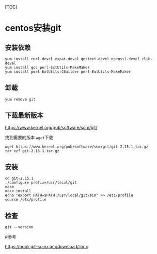 [TOC]

# centos安装git

## 安装依赖

```shell
yum install curl-devel expat-devel gettext-devel openssl-devel zlib-devel
yum install gcc perl-ExtUtils-MakeMaker
yum install perl-ExtUtils-CBuilder perl-ExtUtils-MakeMaker
```

## 卸载

```shell
yum remove git
```

## 下载最新版本

https://www.kernel.org/pub/software/scm/git/

找到需要的版本 `wget`下载

```shell
wget https://www.kernel.org/pub/software/scm/git/git-2.15.1.tar.gz
tar xzf git-2.15.1.tar.gz
```

## 安装

```shell
cd git-2.15.1
./configure prefix=/usr/local/git
make
make install
echo "export PATH=$PATH:/usr/local/git/bin" >> /etc/profile
source /etc/profile
```

## 检查

```shell
git --version
```

#参考

https://book.git-scm.com/download/linux
